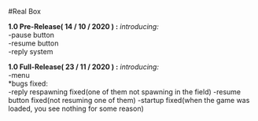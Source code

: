 #Real Box                
                                               
**1.0 Pre-Release( 14 / 10 / 2020 ) :** 
*introducing:*             
-pause button             
-resume button            
-reply system             
                             
**1.0 Full-Release( 23 / 11 / 2020 ) :** 
*introducing:*             
-menu                     
*bugs fixed:              
-reply respawning fixed(one of them not spawning in the field)
-resume button fixed(not resuming one of them)
-startup fixed(when the game was loaded, you see nothing for some reason)
